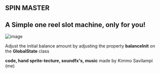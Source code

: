 ## SPIN MASTER

## A Simple one reel slot machine, only for you!

![image](https://github.com/user-attachments/assets/d5f0b594-b41d-4883-9bbc-1c2451f6c391)


Adjust the initial balance amount by adjusting the property **balanceInit** on the **GlobalState**  class

**code, hand sprite-tecture, soundfx's, music** made by Kimmo Savilampi (me)
